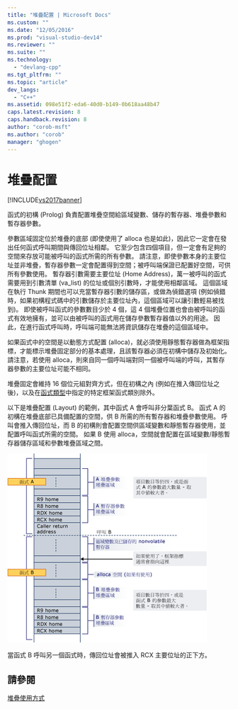 ```yaml
---
title: "堆疊配置 | Microsoft Docs"
ms.custom: ""
ms.date: "12/05/2016"
ms.prod: "visual-studio-dev14"
ms.reviewer: ""
ms.suite: ""
ms.technology: 
  - "devlang-cpp"
ms.tgt_pltfrm: ""
ms.topic: "article"
dev_langs: 
  - "C++"
ms.assetid: 098e51f2-eda6-40d0-b149-0b618aa48b47
caps.latest.revision: 8
caps.handback.revision: 8
author: "corob-msft"
ms.author: "corob"
manager: "ghogen"
---
```

# 堆疊配置
[!INCLUDE[vs2017banner](../assembler/inline/includes/vs2017banner.md)]

函式的初構 \(Prolog\) 負責配置堆疊空間給區域變數、儲存的暫存器、堆疊參數和暫存器參數。  
  
 參數區域固定位於堆疊的底部 \(即使使用了 alloca 也是如此\)，因此它一定會在發出任何函式呼叫期間與傳回位址相鄰。  它至少包含四個項目，但一定會有足夠的空間來存放可能被呼叫的函式所需的所有參數。  請注意，即使參數本身的主要位址並非堆疊，暫存器參數一定會配置得到空間；被呼叫端保證已配置好空間，可供所有參數使用。  暫存器引數需要主要位址 \(Home Address\)，萬一被呼叫的函式需要用到引數清單 \(va\_list\) 的位址或個別引數時，才能使用相鄰區域。  這個區域在執行 Thunk 期間也可以充當暫存器引數的儲存區，或做為偵錯選項 \(例如偵錯時，如果初構程式碼中的引數儲存於主要位址內，這個區域可以讓引數輕易被找到\)。  即使被呼叫函式的參數數目少於 4 個，這 4 個堆疊位置也會由被呼叫的函式有效地擁有，並可以由被呼叫的函式用在儲存參數暫存器值以外的用途。  因此，在進行函式呼叫時，呼叫端可能無法將資訊儲存在堆疊的這個區域中。  
  
 如果函式中的空間是以動態方式配置 \(alloca\)，就必須使用靜態暫存器做為框架指標，才能標示堆疊固定部分的基本處理，且該暫存器必須在初構中儲存及初始化。  請注意，若使用 alloca，則來自同一個呼叫端對同一個被呼叫端的呼叫，其暫存器參數的主要位址可能不相同。  
  
 堆疊固定會維持 16 個位元組對齊方式，但在初構之內 \(例如在推入傳回位址之後\)，以及在[函式類型](../build/function-types.md)中指定的特定框架函式類別除外。  
  
 以下是堆疊配置 \(Layout\) 的範例，其中函式 A 會呼叫非分葉函式 B。  函式 A 的初構在堆疊底部已具備配置的空間，供 B 所需的所有暫存器和堆疊參數使用。  呼叫會推入傳回位址，而 B 的初構則會配置空間供區域變數和靜態暫存器使用，並配置呼叫函式所需的空間。  如果 B 使用 alloca，空間就會配置在區域變數\/靜態暫存器儲存區域和參數堆疊區域之間。  
  
 ![AMD 轉換範例](../build/media/vcamd_conv_ex_5.png "vcAmd\_conv\_ex\_5")  
  
 當函式 B 呼叫另一個函式時，傳回位址會被推入 RCX 主要位址的正下方。  
  
## 請參閱  
 [堆疊使用方式](../build/stack-usage.md)